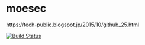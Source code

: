 # moesec

https://tech-public.blogspot.jp/2015/10/github_25.html

[![Build Status](https://travis-ci.com/sina2/moesec.svg?branch=master)](https://travis-ci.com/sina2/moesec)
